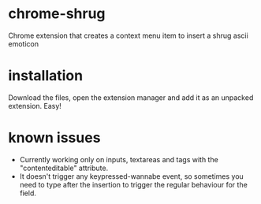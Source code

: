 # chrome-shrug
Chrome extension that creates a context menu item to insert a shrug ascii emoticon

# installation
Download the files, open the extension manager and add it as an unpacked extension. Easy!

# known issues
- Currently working only on inputs, textareas and tags with the "contenteditable" attribute.
- It doesn't trigger any keypressed-wannabe event, so sometimes you need to type after the insertion to trigger the regular behaviour for the field.
